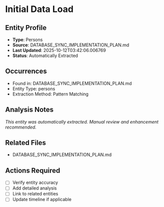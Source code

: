 # Initial Data Load

## Entity Profile
- **Type**: Persons
- **Source**: DATABASE_SYNC_IMPLEMENTATION_PLAN.md
- **Last Updated**: 2025-10-12T03:42:06.006769
- **Status**: Automatically Extracted

## Occurrences
- Found in: DATABASE_SYNC_IMPLEMENTATION_PLAN.md
- Entity Type: persons
- Extraction Method: Pattern Matching

## Analysis Notes
*This entity was automatically extracted. Manual review and enhancement recommended.*

## Related Files
- DATABASE_SYNC_IMPLEMENTATION_PLAN.md

## Actions Required
- [ ] Verify entity accuracy
- [ ] Add detailed analysis
- [ ] Link to related entities
- [ ] Update timeline if applicable
